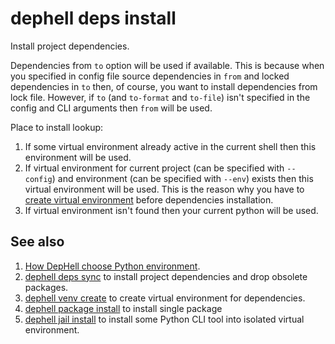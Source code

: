 # dephell deps install

Install project dependencies.

Dependencies from `to` option will be used if available. This is because when you specified in config file source dependencies in `from` and locked dependencies in `to` then, of course, you want to install dependencies from lock file. However, if `to` (and `to-format` and `to-file`) isn't specified in the config and CLI arguments then `from` will be used.

Place to install lookup:

1. If some virtual environment already active in the current shell then this environment will be used.
1. If virtual environment for current project (can be specified with `--config`) and environment (can be specified with `--env`) exists then this virtual environment will be used. This is the reason why you have to [create virtual environment](cmd-venv-create) before dependencies installation.
1. If virtual environment isn't found then your current python will be used.

## See also

1. [How DepHell choose Python environment](python-lookup).
1. [dephell deps sync](cmd-deps-sync) to install project dependencies and drop obsolete packages.
1. [dephell venv create](cmd-venv-create) to create virtual environment for dependencies.
1. [dephell package install](cmd-package-install) to install single package
1. [dephell jail install](cmd-package-install) to install some Python CLI tool into isolated virtual environment.
